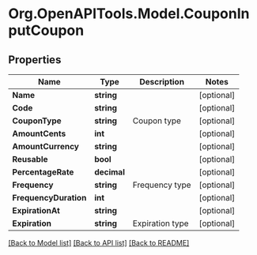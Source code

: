 
# Org.OpenAPITools.Model.CouponInputCoupon

## Properties

Name | Type | Description | Notes
------------ | ------------- | ------------- | -------------
**Name** | **string** |  | [optional] 
**Code** | **string** |  | [optional] 
**CouponType** | **string** | Coupon type | [optional] 
**AmountCents** | **int** |  | [optional] 
**AmountCurrency** | **string** |  | [optional] 
**Reusable** | **bool** |  | [optional] 
**PercentageRate** | **decimal** |  | [optional] 
**Frequency** | **string** | Frequency type | [optional] 
**FrequencyDuration** | **int** |  | [optional] 
**ExpirationAt** | **string** |  | [optional] 
**Expiration** | **string** | Expiration type | [optional] 

[[Back to Model list]](../README.md#documentation-for-models)
[[Back to API list]](../README.md#documentation-for-api-endpoints)
[[Back to README]](../README.md)

